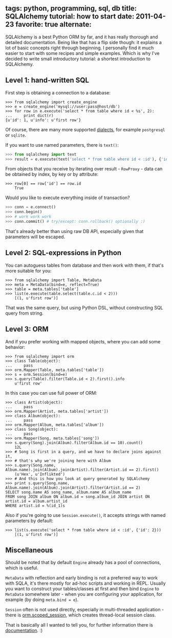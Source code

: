 tags: python, programming, sql, db
title:  SQLAlchemy tutorial: how to start
date: 2011-04-23
favorite: true
alternate: <link rel="alternate" hreflang="ru" href="https://solovyov.net/blog/2011/basic-sqlalchemy/" /> <link rel="alternate" hreflang="en" href="https://solovyov.net/blog/2011/basic-sqlalchemy-en/" />
----

SQLAlchemy is a best Python ORM by far, and it has really thorough and detailed
documentation. Being like that has a flip side though: it explains a lot of
basic concepts right through beginning. I personally find it much easier to
start with some recipes and simple examples. Which is why I've decided to write small
introductory tutorial: a shortest introduction to SQLAlchemy.

Level 1: hand-written SQL
-------------------------

First step is obtaining a connection to a database:

    >>> from sqlalchemy import create_engine
    >>> e = create_engine('mysql://user:pass@host/db')
    >>> for row in e.execute('select * from table where id < %s', 2):
    ...     print dict(r)
    {u'id': 1, u'info': u'first row'}

Of course, there are many more supported
[dialects](https://docs.sqlalchemy.org/en/13/dialects/index.html), for example
`postgresql` or `sqlite`.

If you want to use named parameters, there is `text()`:

```python
>>> from sqlalchemy import text
>>> result = e.execute(text('select * from table where id < :id'), {'id': 2})
```

From objects that you receive by iterating over result - `RowProxy` -
data can be obtained by index, by key or by attribute:

    >>> row[0] == row['id'] == row.id
        True

Would you like to execute everything inside of transaction?

```python
>>> conn = e.connect()
>>> conn.begin()
>>> # work work work
>>> conn.commit() # try/except: conn.rollback() optionally :)
```

That's already better than using raw DB API, especially given that
parameters will be escaped.

Level 2: SQL-expressions in Python
----------------------------------

You can autoguess tables from database and then work with them, if
that's more suitable for you:

    >>> from sqlalchemy import Table, MetaData
    >>> meta = MetaData(bind=e, reflect=True)
    >>> table = meta.tables['table']
    >>> list(e.execute(table.select(table.c.id < 2)))
        [(1, u'first row')]

That was the same query, but using Python DSL, without constructing SQL query
from string.

Level 3: ORM
------------

And if you prefer working with mapped objects, where you can add some
behavior:

    >>> from sqlalchemy import orm
    >>> class Table(object):
    ...     pass
    >>> orm.Mapper(Table, meta.tables['table'])
    >>> s = orm.Session(bind=e)
    >>> s.query(Table).filter(Table.id < 2).first().info
        u'first row'

In this case you can use full power of ORM:

    >>> class Artist(object):
    ...     pass
    >>> orm.Mapper(Artist, meta.tables['artist'])
    >>> class Album(object):
    ...     pass
    >>> orm.Mapper(Album, meta.tables['album'])
    >>> class Song(object):
    ...     pass
    >>> orm.Mapper(Song, meta.tables['song'])
    >>> s.query(Song).join(Album).filter(Album.id == 10).count()
        12L
    >>> # Song is first in a query, and we have to declare joins against it,
    >>> # that's why we're joining here with Album
    >>> s.query(Song.name, Album.name).join(Album).join(Artist).filter(Artist.id == 2).first()
        (u'Hex', u'Inflikted')
    >>> # And this is how you look at query generated by SQLAlchemy
    >>> print s.query(Song.name, Album.name).join(Album).join(Artist).filter(Artist.id == 2)
    SELECT song.name AS song_name, album.name AS album_name
    FROM song JOIN album ON album.id = song.album_id JOIN artist ON artist.id = album.artist_id
    WHERE artist.id = %(id_1)s

Also if you're going to use `Session.execute()`, it accepts strings with
named parameters by default:

    >>> list(s.execute('select * from table where id < :id', {'id': 2}))
        [(1, u'first row')]

Miscellaneous
-------------

Should be noted that by default `Engine` already has a pool of
connections, which is useful.

`MetaData` with reflection and early binding is not a preferred way to
work with SQLA, it's there mostly for ad-hoc scripts and working in
REPL. Usually you want to construct your tables/classes at first and
then bind `Engine` to `MetaData` somewhere later - when you are
configuring your application, for example (by doing `meta.bind = e`).

`Session` often is not used directly, especially in multi-threaded
application - there is [orm.scoped_session][1], which creates
thread-local session class.

That is basically all I wanted to tell you, for further information there
is [documentation](http://www.sqlalchemy.org/docs/). :)

[1]: http://www.sqlalchemy.org/docs/orm/session.html?highlight=scoped_session#sqlalchemy.orm.scoped_session
